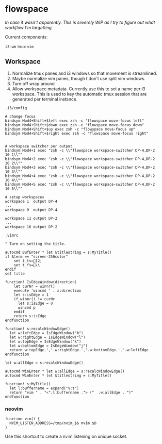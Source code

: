 flowspace
=========

*In case it wasn't apparently. This is severely WIP as I try to figure out what
workflow I'm targetting*

Current components:

`i3-wm`
`tmux`
`vim`

Workspace
---------

1. Normalize tmux panes and i3 windows so that movement is streamlined.
2. Maybe normalize vim panes, though I don't use split vim windows.
3. Turn off wrap around
4. Allow workspace metadata. Currently use this to set a name per i3 workspace.
   This is used to key the automatic tmux session that are generated per
   terminal instance.

`.i3/config`

```
# change focus
bindsym Mod4+Shift+$left exec zsh -c "flowspace move-focus left"
bindsym Mod4+Shift+$down exec zsh -c "flowspace move-focus down"
bindsym Mod4+Shift+$up exec zsh -c "flowspace move-focus up"
bindsym Mod4+Shift+$right exec zsh -c "flowspace move-focus right"


# workspace switcher per output
bindsym Mod4+1 exec "zsh -c \\"flowspace workspace-switcher DP-4,DP-2 10 1\\""
bindsym Mod4+2 exec "zsh -c \\"flowspace workspace-switcher DP-4,DP-2 10 2\\""
bindsym Mod4+3 exec "zsh -c \\"flowspace workspace-switcher DP-4,DP-2 10 3\\""
bindsym Mod4+4 exec "zsh -c \\"flowspace workspace-switcher DP-4,DP-2 10 4\\""
bindsym Mod4+5 exec "zsh -c \\"flowspace workspace-switcher DP-4,DP-2 10 5\\""

# setup workspaces
workspace 1  output DP-4
...
workspace 9  output DP-4

workspace 11 output DP-2
...
workspace 16 output DP-2
```

`.vimrc`

```
" Turn on setting the title.

autocmd BufEnter * let &titlestring = s:MyTitle()
if &term == "screen-256color"
    set t_ts=]2;
    set t_fs=\\
endif
set title

function! IsEdgeWindow(direction)
    let curNr = winnr()
    execute 'wincmd ' . a:direction
    let s:isEdge = 1
    if winnr() != curNr
      let s:isEdge = 0
      wincmd p
    endif
    return s:isEdge
endfunction

function! s:recalcWindowEdge()
  let w:leftEdge = IsEdgeWindow("h")
  let w:rightEdge = IsEdgeWindow("l")
  let w:topEdge = IsEdgeWindow("k") 
  let w:bottomEdge = IsEdgeWindow("j") 
  return w:topEdge.','.w:rightEdge.','.w:bottomEdge.','.w:leftEdge
endfunction

let w:allEdge = s:recalcWindowEdge()

autocmd WinEnter * let w:allEdge = s:recalcWindowEdge()
autocmd WinEnter * let &titlestring = s:MyTitle()

function! s:MyTitle()
  let l:buffername = expand("%:t")
  return "vim " . "<".l:buffername ."> ("  .w:allEdge . ")"
endfunction
```

### neovim

```
function vim() {
  NVIM_LISTEN_ADDRESS=/tmp/nvim_$$ nvim $@
}
```

Use this shortcut to create a nvim listening on unique socket.
